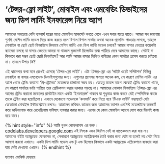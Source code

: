 # ‘টেন্সর-ফ্লো লাইট’, মোবাইল এবং এমবেডিং ডিভাইসের জন্য ডিপ লার্নিং ইনফারেন্স নিয়ে অ্যাপ

আমাদের সবচেয়ে বেশি ব্যবহার্য যন্ত্রের মধ্যে মোবাইল হ্যান্ডসেট বলতে গেলে এখন সবার হাতে হাতে। আমরা সব জায়গায় শুনছি মেশিন লার্নিং মডেল নিয়ে কাজ করতে হলে বিশাল বিশাল সার্ভার অথবা অনেক প্রসেসিং পাওয়ার লাগছে, তাহলে মোবাইল বা ছোট ছোট ডিভাইসে কিভাবে মেশিন লার্নিং এবং ডিপ লার্নিং মডেল চলবে? আমার বাসার ভেতরে কয়েকটা ক্যামেরা চলছে যা বাসার ভেতরে আমরা না থাকলে মুভমেন্ট রিলেটেড তথ্য পাঠিয়ে দেবে আমাদের কাছে। সেটাই বা কিভাবে করা সম্ভব ছোট্ট ছোট্ট ডিভাইসে? আর আমি আমার বাসার ভিডিও বাহিরের কোন সার্ভারে প্রসেস করতে চাইবো না। তাহলে উপায় কি?

এই ঝামেলার কথা মনে রেখেই এসেছে ‘টেন্সর-ফ্লো লাইট’। এটা ‘টেন্সর-ফ্লো এর ‘লাইট ওয়েট সলিউশন’ বিভিন্ন মোবাইল বা বাসার এমবেডেড ডিভাইসগুলোর জন্য। এগুলোর প্রসেসর ক্ষমতা অনেক কম, সে কারণে মেশিন লার্নিং এর আগে থেকে ট্রেনিং করানো ‘প্রি-ট্রেইনড’ মডেলকে চালানো সম্ভব হয়। যেহেতু মডেল আগে থেকেই ট্রেনিং করানো থাকে, সে কারণে সার্ভারে ডাটা পাঠিয়ে তার প্রেডিকশন করার দরকার পড়ছে না। আমাদের লোকাল ডিভাইসে ‘টেন্সর-ফ্লো এর আগের ট্রেনিং করানো মডেলের রানটাইম মানে একটা ‘ইনফারেন্স’ থাকবে যা শুধুমাত্র কাজ করবে যেই স্পেসিফিক কাজে তাকে ট্রেইন করা হয়েছিলো। এখানে যেকোনো মডেলকে ‘কনভার্ট’ করে নিতে হবে ‘টিএফ লাইট’ ফরম্যাটে যেটা যেকোনো মোবাইল ইন্টারপ্রেটারে চলবে। আমাদের ভবিষ্যৎ কাজের জন্য আমাদের ফ্যাশন এমনিস্ট মডেলটাকে কনভার্ট করে ডাউনলোড করে রেখেছিলাম ভবিষ্যৎ ব্যবহার করার জন্য। এরপর যে কোন মোবাইল অ্যাপে যোগ করে দিলেই কাজ হয়ে যাবে। 

{% hint style="info" %}
আমি গুগল কোডল্যাবস এর ভক্ত। [codelabs.developers.google.com](https://codelabs.developers.google.com/) এই লিংকে এমন জিনিস নেই যা হাতেকলমে করা যায় না। আমাদের বইটা অ্যান্ড্রয়েড ফোকাসড না, সেকারণে অ্যান্ড্রয়েড অ্যাপ্লিকেশন তৈরি করার জন্য যেটা না হলেই নয় সেটা নিয়ে আলাপ করবো এখানে। একটা ডিপ লার্নিং মডেল এন্ড টু এন্ড হিসেবে কিভাবে একটা অ্যান্ড্রয়েড এপ্লিকেশনে ব্যবহার করা যায় সেটা দেখাবো এখানে। 
{% endhint %}

ফ্যাশন এমনিস্ট যেভাবে 

